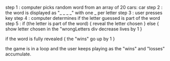 
step 1 : computer picks random word from an array of 20 cars: car
step 2 : the word is displayed as "_ _ _ _" with one _ per letter
step 3 : user presses key
step 4 : computer determines if the letter guessed is part of the word
step 5 : if (the letter is part of the word) {
    reveal the letter chosen
} else {
    show letter chosen in the "wrongLetters div
    decrease lives by 1
}


if the word is fully revealed {
    the "wins" go up by 1
}

the game is in a loop and the user keeps playing as the "wins" and "losses" accumulate.
